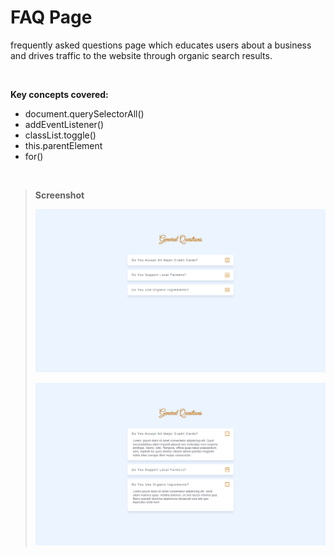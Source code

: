 # FAQ Page
frequently asked questions page which educates users about a business and drives traffic to the website through organic search results.

<br>

**Key concepts covered:**
* document.querySelectorAll()
* addEventListener()
* classList.toggle()
* this.parentElement
* for()

<br>

> **Screenshot**
> 
> ![FAQ Page Screenshot](https://github.com/codewithsadee/faq-page/blob/master/assets/images/screenshot-1.png "FAQ Page Screenshot 1")
>
> ![FAQ Page Screenshot](https://github.com/codewithsadee/faq-page/blob/master/assets/images/screenshot-2.png "FAQ Page Screenshot 1")